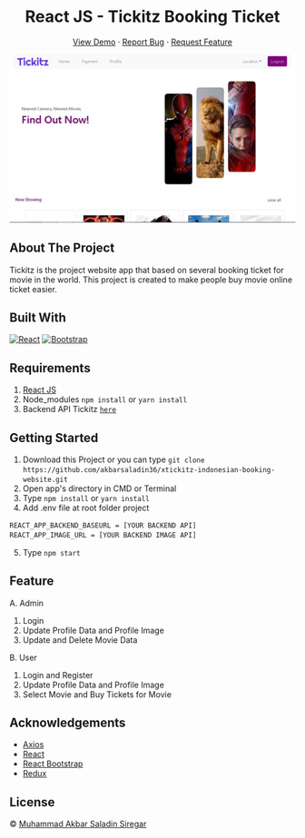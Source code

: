<h1 align='center'>React JS - Tickitz Booking Ticket</h1>
  <p align="center">
    <a href="https://tickitz-indonesian-booking-tickets.netlify.app/auth/sign-in">View Demo</a>
    ·
    <a href="https://github.com/akbarsaladin36/xtickitz-indonesian-booking-website/issues">Report Bug</a>
    ·
    <a href="https://github.com/akbarsaladin36/xtickitz-indonesian-booking-website/pulls">Request Feature</a>
  </p>

![Image Banner](public/img/home-screenshot.jpg)

## About The Project

Tickitz is the project website app that based on several booking ticket for movie in the world. This project is created to make people buy movie online ticket easier. 

## Built With

[![React](https://img.shields.io/badge/React-v17.0.2-blue)](https://github.com/facebook/react)
[![Bootstrap](https://img.shields.io/badge/Bootstrap-v4.6.x-blue)](https://github.com/react-bootstrap/react-bootstrap)

## Requirements

1. <a href="https://github.com/facebook/create-react-app">React JS</a>
2. Node_modules `npm install` or `yarn install`
3. Backend API Tickitz [`here`](https://github.com/akbarsaladin36/xtickitz-indonesian-booking-tickets-online-rest-api.git)

## Getting Started

1. Download this Project or you can type `git clone https://github.com/akbarsaladin36/xtickitz-indonesian-booking-website.git`
2. Open app's directory in CMD or Terminal
3. Type `npm install` or `yarn install`
4. Add .env file at root folder project

```sh
REACT_APP_BACKEND_BASEURL = [YOUR BACKEND API]
REACT_APP_IMAGE_URL = [YOUR BACKEND IMAGE API]
```

5. Type `npm start`

## Feature

A. Admin

1. Login
2. Update Profile Data and Profile Image
3. Update and Delete Movie Data

B. User

1. Login and Register
2. Update Profile Data and Profile Image
3. Select Movie and Buy Tickets for Movie

## Acknowledgements

- [Axios](https://www.npmjs.com/package/axios)
- [React](https://reactjs.org/)
- [React Bootstrap](https://react-bootstrap.github.io/)
- [Redux](https://github.com/reduxjs/react-redux)

## License

© [Muhammad Akbar Saladin Siregar](https://github.com/akbarsaladin36/)